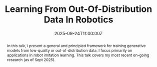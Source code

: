 ---
title: Learning From Out-Of-Distribution Data In Robotics

event: MIT-Amazon Science Hub Robotics Research Day 2025
event_url: https://computing.mit.edu/mit-amazon-science-hub-robotics-research-day-2025/

location: Cambridge, MA

abstract: 'In this talk, I present a general and principled framework for training generative models from low-quality or out-of-distribution data. I focus primarily on applications in robot imitation learning. This talk covers my most recent on-going research (as of Sept 2025).'

# Talk start and end times.
#   End time can optionally be hidden by prefixing the line with `#`.
date: '2025-09-24T11:00:00Z'
all_day: false

# Schedule page publish date (NOT talk date).
publishDate: '2017-01-01T00:00:00Z'

authors: [admin]
tags: []

# Is this a featured talk? (true/false)
featured: false

image:
  caption: 'Slides are available [**here**]https://slides.com/weiadam/amazon-robotics-hub-2025).'
  focal_point: Right

url_code: ''
url_pdf: ''
url_slides: 'https://slides.com/weiadam/amazon-robotics-hub-2025'
url_video: ''

# Markdown Slides (optional).
#   Associate this talk with Markdown slides.
#   Simply enter your slide deck's filename without extension.
#   E.g. `slides = "example-slides"` references `content/slides/example-slides.md`.
#   Otherwise, set `slides = ""`.
slides: ""

# Projects (optional).
#   Associate this post with one or more of your projects.
#   Simply enter your project's folder or file name without extension.
#   E.g. `projects = ["internal-project"]` references `content/project/deep-learning/index.md`.
#   Otherwise, set `projects = []`.
# projects:
#   - 'context/publication/cotraining_iros/index.md' # TODO: once paper is released
---